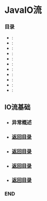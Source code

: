 # JavaIO流


### 目录

<!--GFM-TOC -->
* [](#): 
* [](#): 
* [](#): 
* [](#): 
* [](#): 
* [](#): 
* [](#): 
* [](#): 
* [](#): 
* [](#): 
* [](#): 
<!--GFM-TOC -->



## IO流基础
- ### 异常概述


<!--GFM-TOC -->
* ### [返回目录](#目录)
<!--GFM-TOC -->




<!--GFM-TOC -->
* ### [返回目录](#目录)
<!--GFM-TOC -->




<!--GFM-TOC -->
* ### [返回目录](#目录)
<!--GFM-TOC -->





<!--GFM-TOC -->
* ### [返回目录](#目录)
<!--GFM-TOC -->




### END
